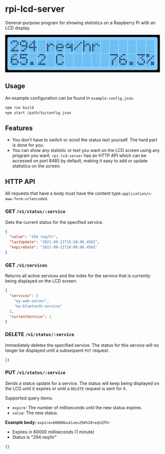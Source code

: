 # rpi-lcd-server

General-purpose program for showing statistics on a Raspberry Pi with an LCD display.

![Example](example.png)

## Usage

An example configuration can be found in `example-config.json`.
```bash
npm run build
npm start /path/to/config.json
```

## Features

- You don't have to switch or scroll the status text yourself. The hard part is done for you.
- You can show any statistic or text you want on the LCD screen using any program you want. `rpi-lcd-server` has an HTTP API which can be accessed on port 8485 by default, making it easy to add or update statistics on the screen.

## HTTP API

All requests that have a body must have the content type `application/x-www-form-urlencoded`.

### GET `/v1/status/:service`

Gets the current status for the specified service.

```json
{
  "value": "294 req/hr",
  "lastUpdate": "2021-09-21T15:58:06.456Z",
  "expireDate": "2021-09-21T16:00:06.456Z"
}
```

### GET `/v1/services`

Returns all active services and the index for the service that is currently being displayed on the LCD screen.

```json
{
  "services": [
    "my-web-server",
    "my-bluetooth-service"
  ],
  "currentService": 1
}
```

### DELETE `/v1/status/:service`

Immediately deletes the specified service. The status for this service will no longer be displayed until a subsequent `PUT` request.

```json
{}
```

### PUT `/v1/status/:service`

Sends a status update for a service. The status will keep being displayed on the LCD until it expires or until a `DELETE` request is sent for it.

Supported query items:
- `expire`: The number of milliseconds until the new status expires.
- `value`: The new status.

**Example body:** `expire=60000&value=294%20req%2Fhr`
- Expires in 60000 milliseconds (1 minute)
- Status is "294 req/hr"

```json
{}
```